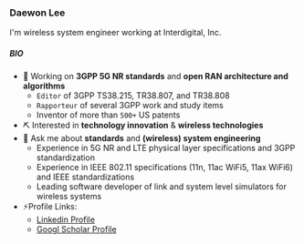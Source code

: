 ### Daewon Lee

I'm wireless system engineer working at Interdigital, Inc.

##### BIO

- 🔭 Working on **3GPP 5G NR standards** and **open RAN architecture and algorithms**
  - `Editor` of 3GPP TS38.215, TR38.807, and TR38.808
  - `Rapporteur` of several 3GPP work and study items
  - Inventor of more than `500+` US patents
- ⛏️ Interested in **technology innovation** & **wireless technologies**
- 💬 Ask me about **standards** and **(wireless) system engineering**
  - Experience in 5G NR and LTE physical layer specifications and 3GPP standardization
  - Experience in IEEE 802.11 specifications (11n, 11ac WiFi5, 11ax WiFi6) and IEEE standardizations
  - Leading software developer of link and system level simulators for wireless systems
- ⚡Profile Links:
  - [Linkedin Profile](https://www.linkedin.com/in/daewonlee/)
  - [Googl Scholar Profile](http://scholar.google.com/citations?user=ATQTFRAAAAAJ&hl)

<!--
**daewon-lee/daewon-lee** is a ✨ _special_ ✨ repository because its `README.md` (this file) appears on your GitHub profile.
Here are some ideas to get you started:
-->
